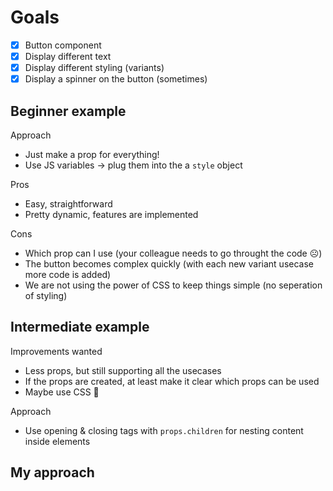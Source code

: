 # Goals

- [x] Button component
- [x] Display different text
- [x] Display different styling (variants)
- [x] Display a spinner on the button (sometimes)

## Beginner example

Approach

- Just make a prop for everything!
- Use JS variables -> plug them into the a `style` object

Pros

- Easy, straightforward
- Pretty dynamic, features are implemented

Cons

- Which prop can I use (your colleague needs to go throught the code ☹️)
- The button becomes complex quickly (with each new variant usecase more code is added)
- We are not using the power of CSS to keep things simple (no seperation of styling)

## Intermediate example

Improvements wanted

- Less props, but still supporting all the usecases
- If the props are created, at least make it clear which props can be used
- Maybe use CSS 🤷

Approach

- Use opening & closing tags with `props.children` for nesting content inside elements

## My approach
